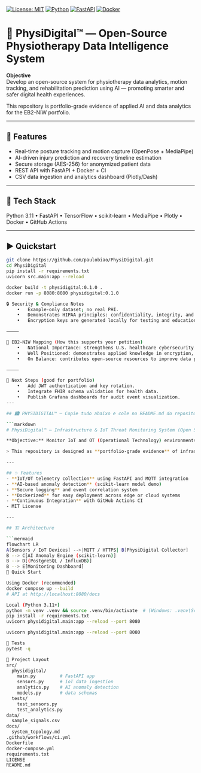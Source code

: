[![License: MIT](https://img.shields.io/badge/License-MIT-yellow.svg)](https://opensource.org/licenses/MIT)
[![Python](https://img.shields.io/badge/Python-3.11-blue.svg)](https://www.python.org/)
[![FastAPI](https://img.shields.io/badge/FastAPI-009688?logo=fastapi&logoColor=white)](https://fastapi.tiangolo.com/)
[![Docker](https://img.shields.io/badge/Docker-2496ED?logo=docker&logoColor=white)](https://www.docker.com/)

# 🦾 PhysiDigital™ — Open-Source Physiotherapy Data Intelligence System

**Objective**  
Develop an open-source system for physiotherapy data analytics, motion tracking, and rehabilitation prediction using AI — promoting smarter and safer digital health experiences.

This repository is portfolio-grade evidence of applied AI and data analytics for the EB2-NIW portfolio.

---

## 🚀 Features
- Real-time posture tracking and motion capture (OpenPose + MediaPipe)
- AI-driven injury prediction and recovery timeline estimation
- Secure storage (AES-256) for anonymized patient data
- REST API with FastAPI + Docker + CI
- CSV data ingestion and analytics dashboard (Plotly/Dash)

---

## 🧠 Tech Stack
Python 3.11 • FastAPI • TensorFlow • scikit-learn • MediaPipe • Plotly • Docker • GitHub Actions

---

## ▶️ Quickstart
```bash
git clone https://github.com/paulobiao/PhysiDigital.git
cd PhysiDigital
pip install -r requirements.txt
uvicorn src.main:app --reload

docker build -t physidigital:0.1.0 .
docker run -p 8080:8080 physidigital:0.1.0

🔒 Security & Compliance Notes
	•	Example-only dataset; no real PHI.
	•	Demonstrates HIPAA principles: confidentiality, integrity, and accountability.
	•	Encryption keys are generated locally for testing and education purposes.

⸻

🧩 EB2-NIW Mapping (How this supports your petition)
	•	National Importance: strengthens U.S. healthcare cybersecurity and privacy compliance.
	•	Well Positioned: demonstrates applied knowledge in encryption, RBAC, and auditing.
	•	On Balance: contributes open-source resources to improve data protection in healthcare.

⸻

📌 Next Steps (good for portfolio)
	•	Add JWT authentication and key rotation.
	•	Integrate FHIR schema validation for health data.
	•	Publish Grafana dashboards for audit event visualization.
---

## 🏙️ PHYSIDIGITAL™ — Copie tudo abaixo e cole no README.md do repositório *PhysiDigital*

```markdown
# PhysiDigital™ – Infrastructure & IoT Threat Monitoring System (Open Source)

**Objective:** Monitor IoT and OT (Operational Technology) environments to detect physical and digital anomalies through AI-driven analytics, strengthening cybersecurity in critical infrastructure sectors.

> This repository is designed as **portfolio-grade evidence** of infrastructure security expertise for **EB2-NIW**. It demonstrates anomaly detection, IoT telemetry analysis, and secure data pipelines for industrial systems.

---

## ✨ Features
- **IoT/OT telemetry collection** using FastAPI and MQTT integration
- **AI-based anomaly detection** (scikit-learn model demo)
- **Secure logging** and event correlation system
- **Dockerized** for easy deployment across edge or cloud systems
- **Continuous Integration** with GitHub Actions CI
- MIT License

---

## 🏗️ Architecture

```mermaid
flowchart LR
A[Sensors / IoT Devices] -->|MQTT / HTTPS| B[PhysiDigital Collector]
B --> C[AI Anomaly Engine (scikit-learn)]
B --> D[(PostgreSQL / InfluxDB)]
B --> E[Monitoring Dashboard]
🚀 Quick Start

Using Docker (recommended)
docker compose up --build
# API at http://localhost:8080/docs

Local (Python 3.11+)
python -m venv .venv && source .venv/bin/activate  # (Windows: .venv\Scripts\activate)
pip install -r requirements.txt
uvicorn physidigital.main:app --reload --port 8080

uvicorn physidigital.main:app --reload --port 8080

🧪 Tests
pytest -q

📁 Project Layout
src/
  physidigital/
    main.py         # FastAPI app
    sensors.py      # IoT data ingestion
    analytics.py    # AI anomaly detection
    models.py       # data schemas
  tests/
    test_sensors.py
    test_analytics.py
data/
  sample_signals.csv
docs/
  system_topology.md
.github/workflows/ci.yml
Dockerfile
docker-compose.yml
requirements.txt
LICENSE
README.md
